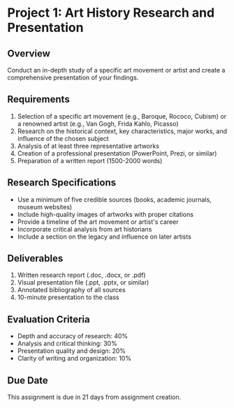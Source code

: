 # Project 1: Art History Research and Presentation

## Overview

Conduct an in-depth study of a specific art movement or artist and create a comprehensive presentation of your findings.

## Requirements

1. Selection of a specific art movement (e.g., Baroque, Rococo, Cubism) or a renowned artist (e.g., Van Gogh, Frida Kahlo, Picasso)
2. Research on the historical context, key characteristics, major works, and influence of the chosen subject
3. Analysis of at least three representative artworks
4. Creation of a professional presentation (PowerPoint, Prezi, or similar)
5. Preparation of a written report (1500-2000 words)

## Research Specifications

- Use a minimum of five credible sources (books, academic journals, museum websites)
- Include high-quality images of artworks with proper citations
- Provide a timeline of the art movement or artist's career
- Incorporate critical analysis from art historians
- Include a section on the legacy and influence on later artists

## Deliverables
1. Written research report (.doc, .docx, or .pdf)
2. Visual presentation file (.ppt, .pptx, or similar)
3. Annotated bibliography of all sources
4. 10-minute presentation to the class

## Evaluation Criteria

- Depth and accuracy of research: 40%
- Analysis and critical thinking: 30%
- Presentation quality and design: 20%
- Clarity of writing and organization: 10%

## Due Date

This assignment is due in 21 days from assignment creation.